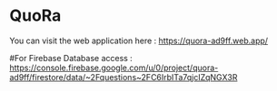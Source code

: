 # QuoRa
You can visit the web application here : https://quora-ad9ff.web.app/

#For  Firebase Database access : https://console.firebase.google.com/u/0/project/quora-ad9ff/firestore/data/~2Fquestions~2FC6IrbITa7qjcIZqNGX3R
